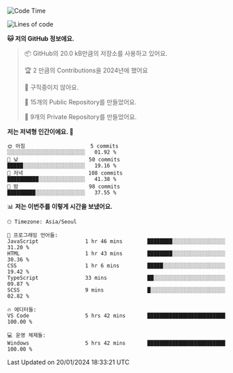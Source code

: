   <!--START_SECTION:waka-->
![Code Time](http://img.shields.io/badge/Code%20Time-337%20hrs%202%20mins-blue)

![Lines of code](https://img.shields.io/badge/%EC%A0%80%EB%8A%94%20%EC%97%AC%ED%83%9C%EA%B9%8C%EC%A7%80%20-178.2%20thousand%20%EC%A4%84%EC%9D%98%20%EC%BD%94%EB%93%9C%EB%A5%BC%20%EC%9E%91%EC%84%B1%ED%96%88%EC%96%B4%EC%9A%94.-blue)

**🐱 저의 GitHub 정보에요.** 

> 📦 GitHub의 20.0 kB만큼의 저장소를 사용하고 있어요. 
 > 
> 🏆 2 만큼의 Contributions을 2024년에 했어요
 > 
> 🚫 구직중이지 않아요.
 > 
> 📜 15개의 Public Repository를 만들었어요. 
 > 
> 🔑 9개의 Private Repository를 만들었어요. 
 > 
**저는 저녁형 인간이에요. 🦉** 

```text
🌞 아침                     5 commits           ░░░░░░░░░░░░░░░░░░░░░░░░░   01.92 % 
🌆 낮　                     50 commits          █████░░░░░░░░░░░░░░░░░░░░   19.16 % 
🌃 저녁                     108 commits         ██████████░░░░░░░░░░░░░░░   41.38 % 
🌙 밤　                     98 commits          █████████░░░░░░░░░░░░░░░░   37.55 % 
```


📊 **저는 이번주를 이렇게 시간을 보냈어요.** 

```text
🕑︎ Timezone: Asia/Seoul

💬 프로그래밍 언어들: 
JavaScript               1 hr 46 mins        ████████░░░░░░░░░░░░░░░░░   31.20 % 
HTML                     1 hr 43 mins        ████████░░░░░░░░░░░░░░░░░   30.36 % 
CSS                      1 hr 6 mins         █████░░░░░░░░░░░░░░░░░░░░   19.42 % 
TypeScript               33 mins             ██░░░░░░░░░░░░░░░░░░░░░░░   09.87 % 
SCSS                     9 mins              █░░░░░░░░░░░░░░░░░░░░░░░░   02.82 % 

🔥 에디터들: 
VS Code                  5 hrs 42 mins       █████████████████████████   100.00 % 

💻 운영 체제들: 
Windows                  5 hrs 42 mins       █████████████████████████   100.00 % 
```


 Last Updated on 20/01/2024 18:33:21 UTC
<!--END_SECTION:waka-->
